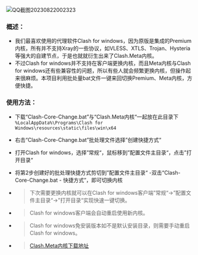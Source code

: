 ![QQ截图20230822002323](https://github.com/kayaladream/Clash-Core-Change/assets/136615856/23fecc3f-eaac-4316-a718-221f2bcb0463)
### 概述：
-  我们最喜欢使用的代理软件Clash for windows，因为原版是集成的Premium内核，所有并不支持Xray的一些协议，如VLESS、XTLS、Trojan、Hysteria等强大的自建节点，于是也就就衍生出来了Clash.Meta内核。
- 不过Clash for windows并不支持在客户端更换内核，而且Meta内核与Clash for windows还有些兼容性的问题，所以有些人就会频繁更换内核，但操作起来很麻烦。本项目利用批处量bat文件一键来回切换Premium、Meta内核，方便快捷。

### 使用方法：
- 下载“Clash-Core-Change.bat”与“Clash.Meta内核“一起放在此目录下
 `%LocalAppData%\Programs\Clash for Windows\resources\static\files\win\x64`
- 右击“Clash-Core-Change.bat”批处理文件选择”创建快捷方式“
- 打开Clash for windows，选择”常规“，鼠标移到”配置文件主目录“，点击”打开目录“
- 将第2步创建好的批处理快捷方式剪切到”配置文件主目录“
-双击“Clash-Core-Change.bat - 快捷方式”，即可切换内核

- > 下次需要更换内核就可以在Clash for windows客户端”常规“→”配置文件主目录“→”打开目录“实现快速一键切换。
- > Clash for windows客户端会自动重启使用新内核。
- >Clash for windows免安装版本如不是默认安装目录，则需要手动重启Clash for windows。

- > [Clash.Meta内核下载地址](https://github.com/MetaCubeX/Clash.Meta)
